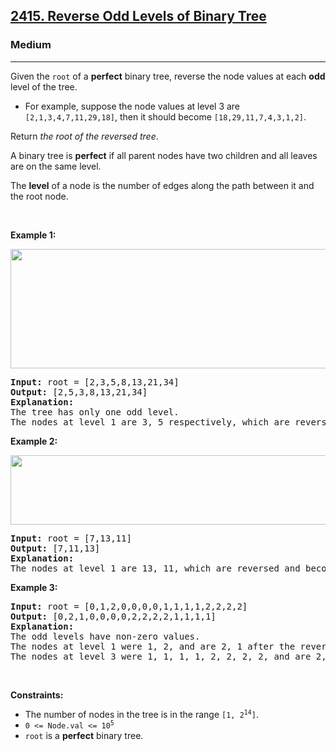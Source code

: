 <h2><a href="https://leetcode.com/problems/reverse-odd-levels-of-binary-tree/">2415. Reverse Odd Levels of Binary Tree</a></h2><h3>Medium</h3><hr><div style="user-select: auto;"><p style="user-select: auto;">Given the <code style="user-select: auto;">root</code> of a <strong style="user-select: auto;">perfect</strong> binary tree, reverse the node values at each <strong style="user-select: auto;">odd</strong> level of the tree.</p>

<ul style="user-select: auto;">
	<li style="user-select: auto;">For example, suppose the node values at level 3 are <code style="user-select: auto;">[2,1,3,4,7,11,29,18]</code>, then it should become <code style="user-select: auto;">[18,29,11,7,4,3,1,2]</code>.</li>
</ul>

<p style="user-select: auto;">Return <em style="user-select: auto;">the root of the reversed tree</em>.</p>

<p style="user-select: auto;">A binary tree is <strong style="user-select: auto;">perfect</strong> if all parent nodes have two children and all leaves are on the same level.</p>

<p style="user-select: auto;">The <strong style="user-select: auto;">level</strong> of a node is the number of edges along the path between it and the root node.</p>

<p style="user-select: auto;">&nbsp;</p>
<p style="user-select: auto;"><strong style="user-select: auto;">Example 1:</strong></p>
<img alt="" src="https://assets.leetcode.com/uploads/2022/07/28/first_case1.png" style="width: 626px; height: 191px; user-select: auto;">
<pre style="user-select: auto;"><strong style="user-select: auto;">Input:</strong> root = [2,3,5,8,13,21,34]
<strong style="user-select: auto;">Output:</strong> [2,5,3,8,13,21,34]
<strong style="user-select: auto;">Explanation:</strong> 
The tree has only one odd level.
The nodes at level 1 are 3, 5 respectively, which are reversed and become 5, 3.
</pre>

<p style="user-select: auto;"><strong style="user-select: auto;">Example 2:</strong></p>
<img alt="" src="https://assets.leetcode.com/uploads/2022/07/28/second_case3.png" style="width: 591px; height: 111px; user-select: auto;">
<pre style="user-select: auto;"><strong style="user-select: auto;">Input:</strong> root = [7,13,11]
<strong style="user-select: auto;">Output:</strong> [7,11,13]
<strong style="user-select: auto;">Explanation:</strong> 
The nodes at level 1 are 13, 11, which are reversed and become 11, 13.
</pre>

<p style="user-select: auto;"><strong style="user-select: auto;">Example 3:</strong></p>

<pre style="user-select: auto;"><strong style="user-select: auto;">Input:</strong> root = [0,1,2,0,0,0,0,1,1,1,1,2,2,2,2]
<strong style="user-select: auto;">Output:</strong> [0,2,1,0,0,0,0,2,2,2,2,1,1,1,1]
<strong style="user-select: auto;">Explanation:</strong> 
The odd levels have non-zero values.
The nodes at level 1 were 1, 2, and are 2, 1 after the reversal.
The nodes at level 3 were 1, 1, 1, 1, 2, 2, 2, 2, and are 2, 2, 2, 2, 1, 1, 1, 1 after the reversal.
</pre>

<p style="user-select: auto;">&nbsp;</p>
<p style="user-select: auto;"><strong style="user-select: auto;">Constraints:</strong></p>

<ul style="user-select: auto;">
	<li style="user-select: auto;">The number of nodes in the tree is in the range <code style="user-select: auto;">[1, 2<sup style="user-select: auto;">14</sup>]</code>.</li>
	<li style="user-select: auto;"><code style="user-select: auto;">0 &lt;= Node.val &lt;= 10<sup style="user-select: auto;">5</sup></code></li>
	<li style="user-select: auto;"><code style="user-select: auto;">root</code> is a <strong style="user-select: auto;">perfect</strong> binary tree.</li>
</ul>
</div>